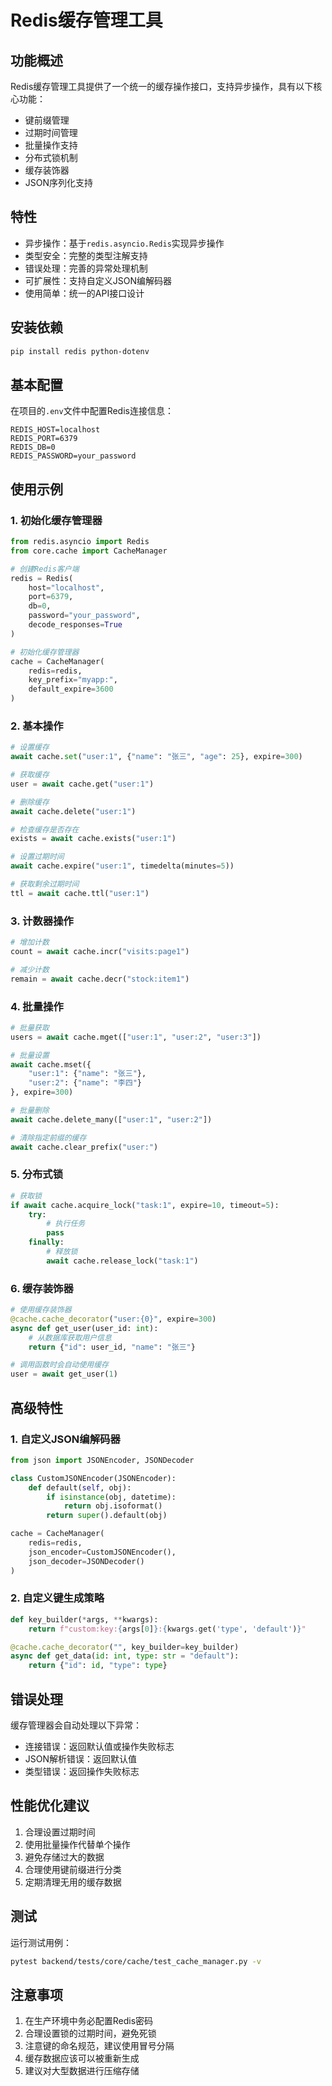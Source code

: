 # Redis缓存管理工具

## 功能概述

Redis缓存管理工具提供了一个统一的缓存操作接口，支持异步操作，具有以下核心功能：

- 键前缀管理
- 过期时间管理
- 批量操作支持
- 分布式锁机制
- 缓存装饰器
- JSON序列化支持

## 特性

- 异步操作：基于`redis.asyncio.Redis`实现异步操作
- 类型安全：完整的类型注解支持
- 错误处理：完善的异常处理机制
- 可扩展性：支持自定义JSON编解码器
- 使用简单：统一的API接口设计

## 安装依赖

```bash
pip install redis python-dotenv
```

## 基本配置

在项目的`.env`文件中配置Redis连接信息：

```env
REDIS_HOST=localhost
REDIS_PORT=6379
REDIS_DB=0
REDIS_PASSWORD=your_password
```

## 使用示例

### 1. 初始化缓存管理器

```python
from redis.asyncio import Redis
from core.cache import CacheManager

# 创建Redis客户端
redis = Redis(
    host="localhost",
    port=6379,
    db=0,
    password="your_password",
    decode_responses=True
)

# 初始化缓存管理器
cache = CacheManager(
    redis=redis,
    key_prefix="myapp:",
    default_expire=3600
)
```

### 2. 基本操作

```python
# 设置缓存
await cache.set("user:1", {"name": "张三", "age": 25}, expire=300)

# 获取缓存
user = await cache.get("user:1")

# 删除缓存
await cache.delete("user:1")

# 检查缓存是否存在
exists = await cache.exists("user:1")

# 设置过期时间
await cache.expire("user:1", timedelta(minutes=5))

# 获取剩余过期时间
ttl = await cache.ttl("user:1")
```

### 3. 计数器操作

```python
# 增加计数
count = await cache.incr("visits:page1")

# 减少计数
remain = await cache.decr("stock:item1")
```

### 4. 批量操作

```python
# 批量获取
users = await cache.mget(["user:1", "user:2", "user:3"])

# 批量设置
await cache.mset({
    "user:1": {"name": "张三"},
    "user:2": {"name": "李四"}
}, expire=300)

# 批量删除
await cache.delete_many(["user:1", "user:2"])

# 清除指定前缀的缓存
await cache.clear_prefix("user:")
```

### 5. 分布式锁

```python
# 获取锁
if await cache.acquire_lock("task:1", expire=10, timeout=5):
    try:
        # 执行任务
        pass
    finally:
        # 释放锁
        await cache.release_lock("task:1")
```

### 6. 缓存装饰器

```python
# 使用缓存装饰器
@cache.cache_decorator("user:{0}", expire=300)
async def get_user(user_id: int):
    # 从数据库获取用户信息
    return {"id": user_id, "name": "张三"}

# 调用函数时会自动使用缓存
user = await get_user(1)
```

## 高级特性

### 1. 自定义JSON编解码器

```python
from json import JSONEncoder, JSONDecoder

class CustomJSONEncoder(JSONEncoder):
    def default(self, obj):
        if isinstance(obj, datetime):
            return obj.isoformat()
        return super().default(obj)

cache = CacheManager(
    redis=redis,
    json_encoder=CustomJSONEncoder(),
    json_decoder=JSONDecoder()
)
```

### 2. 自定义键生成策略

```python
def key_builder(*args, **kwargs):
    return f"custom:key:{args[0]}:{kwargs.get('type', 'default')}"

@cache.cache_decorator("", key_builder=key_builder)
async def get_data(id: int, type: str = "default"):
    return {"id": id, "type": type}
```

## 错误处理

缓存管理器会自动处理以下异常：

- 连接错误：返回默认值或操作失败标志
- JSON解析错误：返回默认值
- 类型错误：返回操作失败标志

## 性能优化建议

1. 合理设置过期时间
2. 使用批量操作代替单个操作
3. 避免存储过大的数据
4. 合理使用键前缀进行分类
5. 定期清理无用的缓存数据

## 测试

运行测试用例：

```bash
pytest backend/tests/core/cache/test_cache_manager.py -v
```

## 注意事项

1. 在生产环境中务必配置Redis密码
2. 合理设置锁的过期时间，避免死锁
3. 注意键的命名规范，建议使用冒号分隔
4. 缓存数据应该可以被重新生成
5. 建议对大型数据进行压缩存储 
